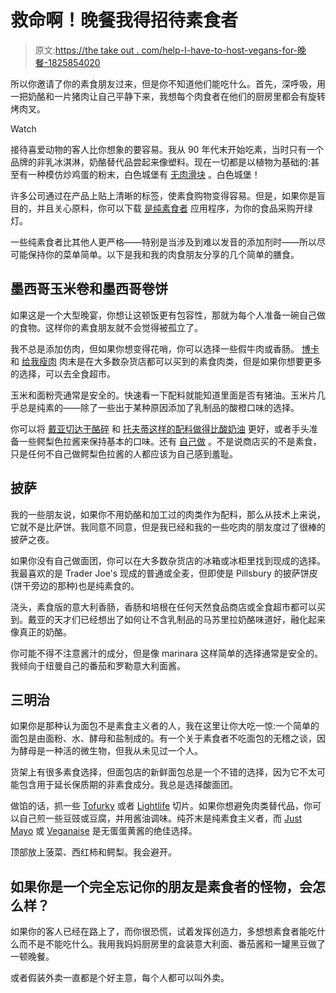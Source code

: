 # 救命啊！晚餐我得招待素食者

> 原文:[https://the take out . com/help-I-have-to-host-vegans-for-晚餐-1825854020](https://thetakeout.com/help-i-have-to-host-vegans-for-dinner-1825854020)

所以你邀请了你的素食朋友过来，但是你不知道他们能吃什么。首先，深呼吸，用一把奶酪和一片猪肉让自己平静下来，我想每个肉食者在他们的厨房里都会有旋转烤肉叉。

Watch

接待喜爱动物的客人比你想象的要容易。我从 90 年代末开始吃素，当时只有一个品牌的非乳冰淇淋，奶酪替代品尝起来像塑料。现在一切都是以植物为基础的:甚至有一种模仿炒鸡蛋的粉末，白色城堡有 [无肉滑块](https://thetakeout.com/white-castles-impossible-slider-cleverly-disguises-its-1825282558#_ga=2.228132573.170142890.1525653908-308846628.1493669845) 。白色城堡！

许多公司通过在产品上贴上清晰的标签，使素食购物变得容易。但是，如果你是盲目的，并且关心原料，你可以下载 [是纯素食者](http://isitvegan.net/) 应用程序，为你的食品采购开绿灯。

一些纯素食者比其他人更严格——特别是当涉及到难以发音的添加剂时——所以尽可能保持你的菜单简单。以下是我和我的肉食朋友分享的几个简单的膳食。

## **墨西哥玉米卷和墨西哥卷饼**

如果这是一个大型晚宴，你想让这顿饭更有包容性，那就为每个人准备一碗自己做的食物。这样你的素食朋友就不会觉得被孤立了。

我不总是添加仿肉，但如果你想变得花哨，你可以选择一些假牛肉或香肠。 [博卡](http://www.kraftheinz-foodservice.com/en/productsandbrands/meats/boca/products) 和 [给我瘦肉](https://lightlife.com/products/gimme-lean-sausage) 肉末是在大多数杂货店都可以买到的素食肉类，但是如果你想要更多的选择，可以去全食超市。

玉米和面粉壳通常是安全的。快速看一下配料就能知道里面是否有猪油。玉米片几乎总是纯素的——除了一些出于某种原因添加了乳制品的酸橙口味的选择。

你可以将 [戴亚切达干酪碎](https://daiyafoods.com/our-foods/shreds/cheddar/) 和 [托夫蒂这样的配料做得比酸奶油](https://tofutti.com/frozen-desserts/sour-cream/) 更好，或者手头准备一些鳄梨色拉酱来保持基本的口味。还有 [自己做](https://thetakeout.com/learn-how-to-make-the-perfect-guacamole-with-chef-rick-1798163727) 。不是说商店买的不是素食，只是任何不自己做鳄梨色拉酱的人都应该为自己感到羞耻。

## **披萨**

我的一些朋友说，如果你不用奶酪和加工过的肉类作为配料，那么从技术上来说，它就不是比萨饼。我同意不同意，但是我已经和我的一些吃肉的朋友度过了很棒的披萨之夜。

如果你没有自己做面团，你可以在大多数杂货店的冰箱或冰柜里找到现成的选择。我最喜欢的是 Trader Joe's 现成的普通或全麦，但即使是 Pillsbury 的披萨饼皮(饼干旁边的那种)也是纯素食的。

浇头，素食版的意大利香肠，香肠和培根在任何天然食品商店或全食超市都可以买到。戴亚的天才们已经想出了如何让不含乳制品的马苏里拉奶酪味道好，融化起来像真正的奶酪。

你可能不得不注意酱汁的成分，但是像 marinara 这样简单的选择通常是安全的。我倾向于纽曼自己的番茄和罗勒意大利面酱。

## **三明治**

如果你是那种认为面包不是素食主义者的人，我在这里让你大吃一惊:一个简单的面包是由面粉、水、酵母和盐制成的。有一个关于素食者不吃面包的无稽之谈，因为酵母是一种活的微生物，但我从未见过一个人。

货架上有很多素食选择，但面包店的新鲜面包总是一个不错的选择，因为它不太可能包含用于延长保质期的非素食成分。我总是选择酸面团。

做馅的话，抓一些 [Tofurky](https://tofurky.com/) 或者 [Lightlife](https://lightlife.com/) 切片。如果你想避免肉类替代品，你可以自己煎一些豆豉或豆腐，并用酱油调味。纯芥末是纯素食主义者，而 [Just Mayo](https://justforall.com/en-us/products/consumer/mayo) 或 [Veganaise](https://followyourheart.com/vegenaise-eggless-mayonnaise-old/) 是无蛋蛋黄酱的绝佳选择。

顶部放上菠菜、西红柿和鳄梨。我会避开。

## 如果你是一个完全忘记你的朋友是素食者的怪物，会怎么样？

如果你的客人已经在路上了，而你很恐慌，试着发挥创造力，多想想素食者能吃什么而不是不能吃什么。我用我妈妈厨房里的盒装意大利面、番茄酱和一罐黑豆做了一顿晚餐。

或者假装外卖一直都是个好主意，每个人都可以叫外卖。